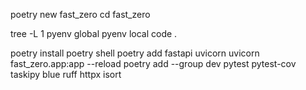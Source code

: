 


poetry new fast_zero
cd fast_zero

tree -L 1
pyenv global
pyenv local
code .

poetry install
poetry shell
poetry add fastapi uvicorn
uvicorn fast_zero.app:app --reload
poetry add --group dev pytest pytest-cov taskipy blue ruff httpx isort
